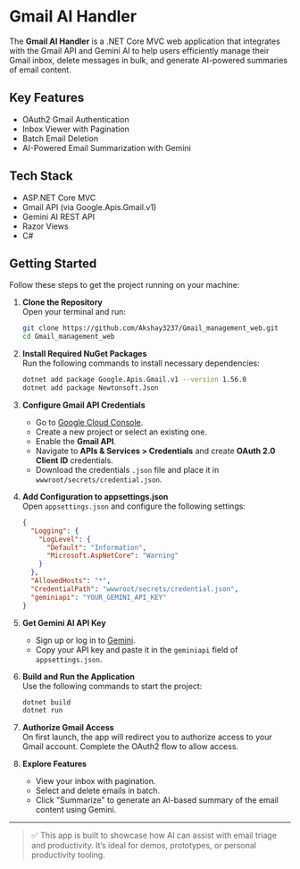 ﻿# Gmail AI Handler

The **Gmail AI Handler** is a .NET Core MVC web application that integrates with the Gmail API and Gemini AI to help users efficiently manage their Gmail inbox, delete messages in bulk, and generate AI-powered summaries of email content.

## Key Features
- OAuth2 Gmail Authentication
- Inbox Viewer with Pagination
- Batch Email Deletion
- AI-Powered Email Summarization with Gemini

## Tech Stack
- ASP.NET Core MVC
- Gmail API (via Google.Apis.Gmail.v1)
- Gemini AI REST API
- Razor Views
- C#

## Getting Started

Follow these steps to get the project running on your machine:

1. **Clone the Repository**  
   Open your terminal and run:
   ```bash
   git clone https://github.com/Akshay3237/Gmail_management_web.git
   cd Gmail_management_web
   ```

2. **Install Required NuGet Packages**  
   Run the following commands to install necessary dependencies:
   ```bash
   dotnet add package Google.Apis.Gmail.v1 --version 1.56.0
   dotnet add package Newtonsoft.Json
   ```

3. **Configure Gmail API Credentials**  
   - Go to [Google Cloud Console](https://console.cloud.google.com/).
   - Create a new project or select an existing one.
   - Enable the **Gmail API**.
   - Navigate to **APIs & Services > Credentials** and create **OAuth 2.0 Client ID** credentials.
   - Download the credentials `.json` file and place it in `wwwroot/secrets/credential.json`.

4. **Add Configuration to appsettings.json**  
   Open `appsettings.json` and configure the following settings:
   ```json
   {
     "Logging": {
       "LogLevel": {
         "Default": "Information",
         "Microsoft.AspNetCore": "Warning"
       }
     },
     "AllowedHosts": "*",
     "CredentialPath": "wwwroot/secrets/credential.json",
     "geminiapi": "YOUR_GEMINI_API_KEY"
   }
   ```

5. **Get Gemini AI API Key**  
   - Sign up or log in to [Gemini](https://ai.google.dev).
   - Copy your API key and paste it in the `geminiapi` field of `appsettings.json`.

6. **Build and Run the Application**  
   Use the following commands to start the project:
   ```bash
   dotnet build
   dotnet run
   ```

7. **Authorize Gmail Access**  
   On first launch, the app will redirect you to authorize access to your Gmail account. Complete the OAuth2 flow to allow access.

8. **Explore Features**  
   - View your inbox with pagination.
   - Select and delete emails in batch.
   - Click "Summarize" to generate an AI-based summary of the email content using Gemini.

---

> ✅ This app is built to showcase how AI can assist with email triage and productivity. It’s ideal for demos, prototypes, or personal productivity tooling.
